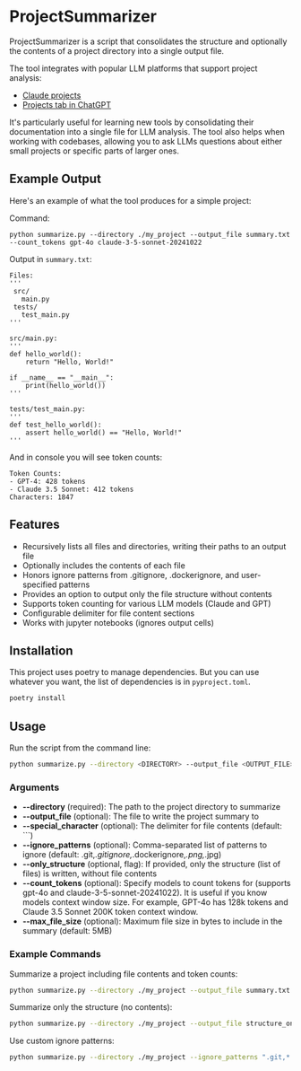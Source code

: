 # ProjectSummarizer

ProjectSummarizer is a script that consolidates the structure and optionally the contents of a project directory into a single output file.

The tool integrates with popular LLM platforms that support project analysis:
- [Claude projects](https://claude.ai/projects)
- [Projects tab in ChatGPT](https://chatgpt.com)

It's particularly useful for learning new tools by consolidating their documentation into a single file for LLM analysis. The tool also helps when working with codebases, allowing you to ask LLMs questions about either small projects or specific parts of larger ones.

## Example Output

Here's an example of what the tool produces for a simple project:

Command:
```
python summarize.py --directory ./my_project --output_file summary.txt --count_tokens gpt-4o claude-3-5-sonnet-20241022
```

Output in `summary.txt`:
```
Files:
'''
 src/
   main.py
 tests/
   test_main.py
'''

src/main.py:
'''
def hello_world():
    return "Hello, World!"

if __name__ == "__main__":
    print(hello_world())
'''

tests/test_main.py:
'''
def test_hello_world():
    assert hello_world() == "Hello, World!"
'''
```

And in console you will see token counts:

```
Token Counts:
- GPT-4: 428 tokens
- Claude 3.5 Sonnet: 412 tokens
Characters: 1847
```

## Features
- Recursively lists all files and directories, writing their paths to an output file
- Optionally includes the contents of each file
- Honors ignore patterns from .gitignore, .dockerignore, and user-specified patterns
- Provides an option to output only the file structure without contents
- Supports token counting for various LLM models (Claude and GPT)
- Configurable delimiter for file content sections
- Works with jupyter notebooks (ignores output cells)

## Installation

This project uses poetry to manage dependencies. But you can use whatever you want, the list of dependencies is in `pyproject.toml`.

```sh
poetry install
```

## Usage

Run the script from the command line:

```sh
python summarize.py --directory <DIRECTORY> --output_file <OUTPUT_FILE> [--special_character <SPECIAL_CHAR>] [--ignore_patterns <PATTERNS>] [--only_structure] [--count_tokens gpt-4o claude-3-5-sonnet-20241022]
```

### Arguments

- **--directory** (required): The path to the project directory to summarize
- **--output_file** (optional): The file to write the project summary to
- **--special_character** (optional): The delimiter for file contents (default: ```)
- **--ignore_patterns** (optional): Comma-separated list of patterns to ignore (default: .git,*.gitignore,*.dockerignore,*.png,*.jpg)
- **--only_structure** (optional, flag): If provided, only the structure (list of files) is written, without file contents
- **--count_tokens** (optional): Specify models to count tokens for (supports gpt-4o and claude-3-5-sonnet-20241022). It is useful if you know models context window size. For example, GPT-4o has 128k tokens and Claude 3.5 Sonnet 200K token context window.
- **--max_file_size** (optional): Maximum file size in bytes to include in the summary (default: 5MB)

### Example Commands

Summarize a project including file contents and token counts:
```sh
python summarize.py --directory ./my_project --output_file summary.txt --count_tokens gpt-4o claude-3-5-sonnet-20241022
```

Summarize only the structure (no contents):
```sh
python summarize.py --directory ./my_project --output_file structure_only.txt --only_structure
```

Use custom ignore patterns:
```sh
python summarize.py --directory ./my_project --ignore_patterns ".git,*.gitignore,*.dockerignore,*.png,*.jpg,*.json,folder/to/exclude/*"
```